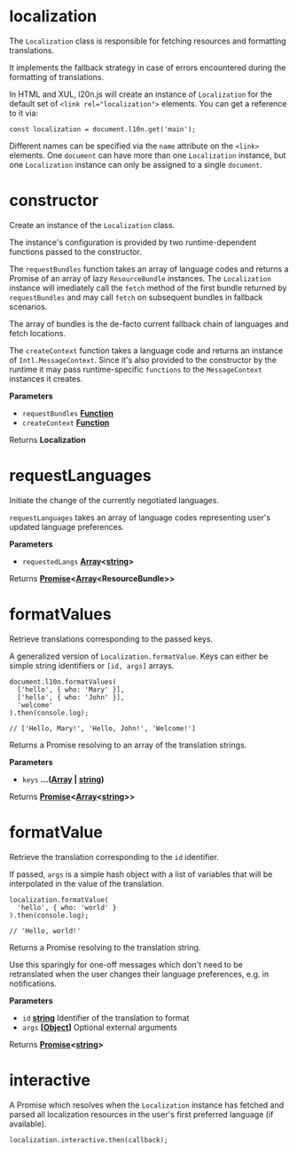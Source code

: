# localization

The `Localization` class is responsible for fetching resources and
formatting translations.

It implements the fallback strategy in case of errors encountered during the
formatting of translations.

In HTML and XUL, l20n.js will create an instance of `Localization` for the
default set of `<link rel="localization">` elements.  You can get
a reference to it via:

    const localization = document.l10n.get('main');

Different names can be specified via the `name` attribute on the `<link>`
elements.  One `document` can have more than one `Localization` instance,
but one `Localization` instance can only be assigned to a single `document`.

# constructor

Create an instance of the `Localization` class.

The instance's configuration is provided by two runtime-dependent
functions passed to the constructor.

The `requestBundles` function takes an array of language codes and returns
a Promise of an array of lazy `ResourceBundle` instances.  The
`Localization` instance will imediately call the `fetch` method of the
first bundle returned by `requestBundles` and may call `fetch` on
subsequent bundles in fallback scenarios.

The array of bundles is the de-facto current fallback chain of languages
and fetch locations.

The `createContext` function takes a language code and returns an instance
of `Intl.MessageContext`.  Since it's also provided to the constructor by
the runtime it may pass runtime-specific `functions` to the
`MessageContext` instances it creates.

**Parameters**

-   `requestBundles` **[Function](https://developer.mozilla.org/en-US/docs/Web/JavaScript/Reference/Statements/function)** 
-   `createContext` **[Function](https://developer.mozilla.org/en-US/docs/Web/JavaScript/Reference/Statements/function)** 

Returns **Localization** 

# requestLanguages

Initiate the change of the currently negotiated languages.

`requestLanguages` takes an array of language codes representing user's
updated language preferences.

**Parameters**

-   `requestedLangs` **[Array](https://developer.mozilla.org/en-US/docs/Web/JavaScript/Reference/Global_Objects/Array)&lt;[string](https://developer.mozilla.org/en-US/docs/Web/JavaScript/Reference/Global_Objects/String)>** 

Returns **[Promise](https://developer.mozilla.org/en-US/docs/Web/JavaScript/Reference/Global_Objects/Promise)&lt;[Array](https://developer.mozilla.org/en-US/docs/Web/JavaScript/Reference/Global_Objects/Array)&lt;ResourceBundle>>** 

# formatValues

Retrieve translations corresponding to the passed keys.

A generalized version of `Localization.formatValue`.  Keys can either be
simple string identifiers or `[id, args]` arrays.

    document.l10n.formatValues(
      ['hello', { who: 'Mary' }],
      ['hello', { who: 'John' }],
      'welcome'
    ).then(console.log);

    // ['Hello, Mary!', 'Hello, John!', 'Welcome!']

Returns a Promise resolving to an array of the translation strings.

**Parameters**

-   `keys` **...([Array](https://developer.mozilla.org/en-US/docs/Web/JavaScript/Reference/Global_Objects/Array) \| [string](https://developer.mozilla.org/en-US/docs/Web/JavaScript/Reference/Global_Objects/String))** 

Returns **[Promise](https://developer.mozilla.org/en-US/docs/Web/JavaScript/Reference/Global_Objects/Promise)&lt;[Array](https://developer.mozilla.org/en-US/docs/Web/JavaScript/Reference/Global_Objects/Array)&lt;[string](https://developer.mozilla.org/en-US/docs/Web/JavaScript/Reference/Global_Objects/String)>>** 

# formatValue

Retrieve the translation corresponding to the `id` identifier.

If passed, `args` is a simple hash object with a list of variables that
will be interpolated in the value of the translation.

    localization.formatValue(
      'hello', { who: 'world' }
    ).then(console.log);

    // 'Hello, world!'

Returns a Promise resolving to the translation string.

Use this sparingly for one-off messages which don't need to be
retranslated when the user changes their language preferences, e.g. in
notifications.

**Parameters**

-   `id` **[string](https://developer.mozilla.org/en-US/docs/Web/JavaScript/Reference/Global_Objects/String)** Identifier of the translation to format
-   `args` **\[[Object](https://developer.mozilla.org/en-US/docs/Web/JavaScript/Reference/Global_Objects/Object)]** Optional external arguments

Returns **[Promise](https://developer.mozilla.org/en-US/docs/Web/JavaScript/Reference/Global_Objects/Promise)&lt;[string](https://developer.mozilla.org/en-US/docs/Web/JavaScript/Reference/Global_Objects/String)>** 

# interactive

A Promise which resolves when the `Localization` instance has fetched
and parsed all localization resources in the user's first preferred
language (if available).

    localization.interactive.then(callback);
